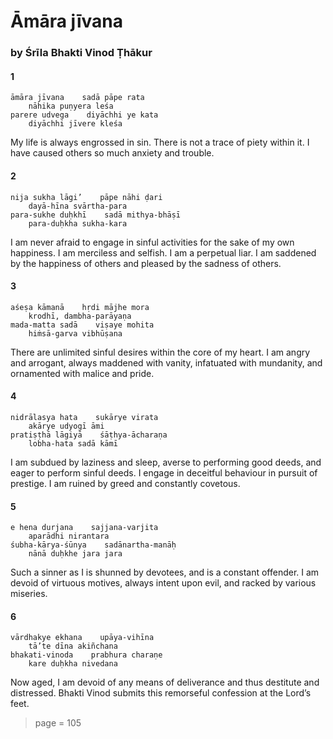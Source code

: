 # Āmāra jīvana

### by Śrīla Bhakti Vinod Ṭhākur

#### 1

    āmāra jīvana    sadā pāpe rata
        nāhika puṇyera leśa
    parere udvega    diyāchhi ye kata
        diyāchhi jīvere kleśa

My life is always engrossed in sin. There is not a trace of piety within it. I have caused others so much anxiety and trouble.

#### 2

    nija sukha lāgi’    pāpe nāhi ḍari
        dayā-hīna svārtha-para
    para-sukhe duḥkhī    sadā mithya-bhāṣī
        para-duḥkha sukha-kara

I am never afraid to engage in sinful activities for the sake of my own happiness. I am merciless and selfish. I am a perpetual liar. I am saddened by the happiness of others and pleased by the sadness of others.

#### 3

    aśeṣa kāmanā    hṛdi mājhe mora
        krodhī, dambha-parāyaṇa
    mada-matta sadā    viṣaye mohita
        hiṁsā-garva vibhūṣana

There are unlimited sinful desires within the core of my heart. I am angry and arrogant, always maddened with vanity, infatuated with mundanity, and ornamented with malice and pride.

#### 4

    nidrālasya hata    sukārye virata
        akārye udyogī āmi
    pratiṣṭhā lāgiyā    śāṭhya-ācharaṇa
        lobha-hata sadā kāmī

I am subdued by laziness and sleep, averse to performing good deeds, and eager to perform sinful deeds. I engage in deceitful behaviour in pursuit of prestige. I am ruined by greed and constantly covetous.

#### 5

    e hena durjana    sajjana-varjita
        aparādhi nirantara
    śubha-kārya-śūnya    sadānartha-manāḥ
        nānā duḥkhe jara jara

Such a sinner as I is shunned by devotees, and is a constant offender. I am devoid of virtuous motives, always intent upon evil, and racked by various miseries.

#### 6

    vārdhakye ekhana    upāya-vihīna
        tā’te dīna akiñchana
    bhakati-vinoda    prabhura charaṇe
        kare duḥkha nivedana

Now aged, I am devoid of any means of deliverance and thus destitute and distressed. Bhakti Vinod submits this remorseful confession at the Lord’s feet.


> page = 105
